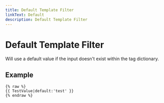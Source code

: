 ```yaml
---
title: Default Template Filter
linkText: Default
description: Default Template Filter
---
```


# Default Template Filter

Will use a default value if the input doesn't exist within the tag dictionary.

## Example

```text
{% raw %}
{{ TestValue|default:'test' }}
{% endraw %}
```
